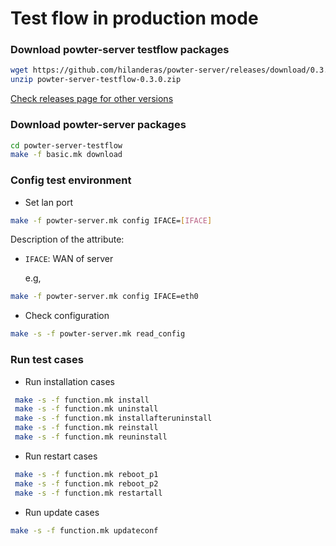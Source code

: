 # Test flow in production mode

###  Download powter-server testflow packages
```bash
wget https://github.com/hilanderas/powter-server/releases/download/0.3.0/powter-server-testflow-0.3.0.zip
unzip powter-server-testflow-0.3.0.zip
```
[Check releases page for other versions](https://github.com/hilanderas/powter-server/releases)

### Download powter-server packages
```bash
cd powter-server-testflow
make -f basic.mk download
```

### Config test environment
* Set lan port 
```bash
make -f powter-server.mk config IFACE=[IFACE]
```
Description of the attribute:
* `IFACE`: WAN of server

	e.g,
```bash
make -f powter-server.mk config IFACE=eth0
```

* Check configuration
```bash
make -s -f powter-server.mk read_config
```

### Run test cases

* Run installation cases
```bash
 make -s -f function.mk install
 make -s -f function.mk uninstall
 make -s -f function.mk installafteruninstall
 make -s -f function.mk reinstall
 make -s -f function.mk reuninstall
```
* Run restart cases
```bash
 make -s -f function.mk reboot_p1
 make -s -f function.mk reboot_p2
 make -s -f function.mk restartall
```
* Run update cases
```bash
make -s -f function.mk updateconf
```
